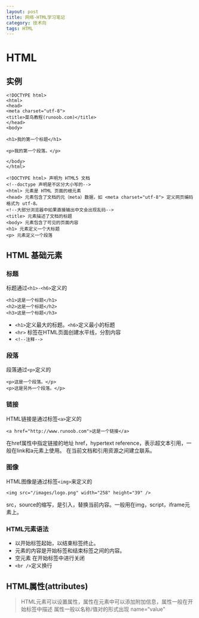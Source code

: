 ```yaml
---
layout: post
title: 网络-HTML学习笔记
category: 技术向
tags: HTML
---
```

# HTML
## 实例
~~~
<!DOCTYPE html>
<html>
<head>
<meta charset="utf-8">
<title>菜鸟教程(runoob.com)</title>
</head>
<body>
 
<h1>我的第一个标题</h1>
 
<p>我的第一个段落。</p>
 
</body>
</html>
~~~

```
<!DOCTYPE html> 声明为 HTML5 文档
<!--doctype 声明是不区分大小写的-->
<html> 元素是 HTML 页面的根元素
<head> 元素包含了文档的元（meta）数据，如 <meta charset="utf-8"> 定义网页编码格式为 utf-8。
<!--大部分浏览器中如果直接输出中文会出现乱码-->
<title> 元素描述了文档的标题
<body> 元素包含了可见的页面内容
<h1> 元素定义一个大标题
<p> 元素定义一个段落
```

## HTML 基础元素
### 标题
标题通过`<h1>-<h6>`定义的
~~~
<h1>这是一个标题</h1>
<h2>这是一个标题</h2>
<h3>这是一个标题</h3>
~~~
- `<h1>`定义最大的标题。`<h6>`定义最小的标题
- `<hr>` 标签在HTML页面创建水平线，分割内容
- `<!--注释-->`
### 段落
段落通过`<p>`定义的

~~~
<p>这是一个段落。</p>
<p>这是另外一个段落。</p>
~~~

### 链接
HTML链接是通过标签`<a>`定义的

~~~
<a href="http://www.runoob.com">这是一个链接</a>
~~~

在href属性中指定链接的地址
href，hypertext reference，表示超文本引用，一般在link和a元素上使用。 在当前文档和引用资源之间建立联系。
### 图像
HTML图像是通过标签`<img>`来定义的

~~~
<img src="/images/logo.png" width="258" height="39" />
~~~

src，source的缩写，是引入，替换当前内容。一般用在img，script，iframe元素上。	
### HTML元素语法
- 以开始标签起始，以结束标签终止。
- 元素的内容是开始标签和结束标签之间的内容。
- 空元素 在开始标签中进行关闭
- `<br />`定义换行

## HTML属性(attributes)
> HTML元素可以设置属性，属性在元素中可以添加附加信息，属性一般在开始标签中描述
属性一般以名称/值对的形式出现 name=“value”
